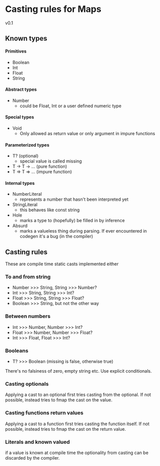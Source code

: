 # Casting rules for Maps

v0.1

## Known types

#### Primitives

- Boolean
- Int
- Float
- String

#### Abstract types

- Number 
    - could be Float, Int or a user defined numeric type

#### Special types

- Void 
    - Only allowed as return value or only argument in impure functions

#### Parameterized types

- T? (optional)
    - special value is called missing
- T -> T -> ... (pure function)
- T => T => ... (impure function)

#### Internal types

- NumberLiteral     
    - represents a number that hasn't been interpreted yet
- StringLiteral     
    - this behaves like const string
- Hole              
    - marks a type to (hopefully) be filled in by inference
- Absurd            
    - marks a valueless thing during parsing. If ever encountered in codegen it's a bug (in the compiler)

## Casting rules

These are compile time static casts implemented either

### To and from string

- Number >>> String, String >>> Number?
- Int >>> String, String >>> Int?
- Float >>> String, String >>> Float?
- Boolean >>> String, but not the other way

### Between numbers

- Int >>> Number, Number >>> Int?
- Float >>> Number, Number >>> Float?
- Int >>> Float, Float >>> Int?

### Booleans

- T? >>> Boolean (missing is false, otherwise true)

There's no falsiness of zero, empty string etc. Use explicit conditionals.

### Casting optionals

Applying a cast to an optional first tries casting from the optional. If not possible, instead tries to fmap the cast on the value.

### Casting functions return values

Applying a cast to a function first tries casting the function itself. If not possible, instead tries to fmap the cast on the return value.

### Literals and known valued

if a value is known at compile time the optionality from casting can be discarded by the compiler.

